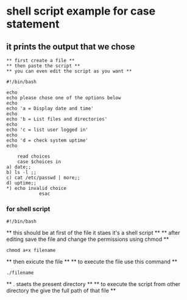 # shell script example for case statement 

## it prints the output that we chose 
	** first create a file **
	** then paste the script **
	** you can even edit the script as you want **
```
#!/bin/bash

echo 
echo please chose one of the options below
echo
echo 'a = Display date and time'
echo
echo 'b = List files and directories'
echo 
echo 'c = list user logged in'
echo 
echo 'd = check system uptime'
echo 

	read choices
  	case $choices in 
a) date;;
b) ls -l ;;
c) cat /etc/passwd | more;;
d) uptime;;
*) echo invalid choice
        	esac	 
```
### for shell script 
```
#!/bin/bash
``` 
** this should be at first of the file it staes it's a shell script **
** after editing save the file and change the permissions using chmod **
```
chmod a+x filename
```
** then exicute the file **
** to execute the file use this command **
```
./filename
```
** . staets the present directory **
** to execute the script from other directory the give the full path of that file **
